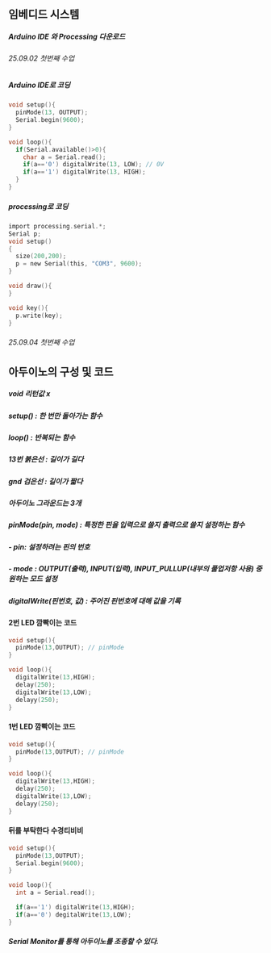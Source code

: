 ## 임베디드 시스템
##### Arduino IDE 와 Processing 다운로드
###### 25.09.02 첫번째 수업
##### Arduino IDE로 코딩
```c
void setup(){
  pinMode(13, OUTPUT);
  Serial.begin(9600);
}

void loop(){
  if(Serial.available()>0){
    char a = Serial.read();
    if(a=='0') digitalWrite(13, LOW); // 0V
    if(a=='1') digitalWrite(13, HIGH);
  }
}
```
##### processing로 코딩
```c
import processing.serial.*;
Serial p;
void setup()
{
  size(200,200);
  p = new Serial(this, "COM3", 9600);
}

void draw(){
}

void key(){
  p.write(key);
}
```

###### 25.09.04 첫번째 수업
## 아두이노의 구성 및 코드
##### void 리턴값 x
##### setup() : 한 번만 돌아가는 함수
##### loop() : 반복되는 함수
##### 13번 붉은선 : 길이가 길다
##### gnd 검은선 : 길이가 짧다
##### 아두이노 그라운드는 3개
##### pinMode(pin, mode) : 특정한 핀을 입력으로 쓸지 출력으로 쓸지 설정하는 함수
#####         - pin: 설정하려는 핀의 번호
#####         - mode : OUTPUT(출력), INPUT(입력), INPUT_PULLUP(내부의 풀업저항 사용) 중 원하는 모드 설정
##### digitalWrite(핀번호, 값) : 주어진 핀번호에 대해 값을 기록
#### 2번 LED 깜빡이는 코드
```c
void setup(){
  pinMode(13,OUTPUT); // pinMode
}

void loop(){
  digitalWrite(13,HIGH);
  delay(250);
  digitalWrite(13,LOW);
  delayy(250);
}
```
#### 1번 LED 깜빡이는 코드
```c
void setup(){
  pinMode(13,OUTPUT); // pinMode
}

void loop(){
  digitalWrite(13,HIGH);
  delay(250);
  digitalWrite(13,LOW);
  delayy(250);
}
```
#### 뒤를 부탁한다 수경티비비
```c
void setup(){
  pinMode(13,OUTPUT);
  Serial.begin(9600);
}

void loop(){
  int a = Serial.read();

  if(a=='1') digitalWrite(13,HIGH);
  if(a=='0') degitalWrite(13,LOW);
}
```
##### Serial Monitor를 통해 아두이노를 조종할 수 있다.
